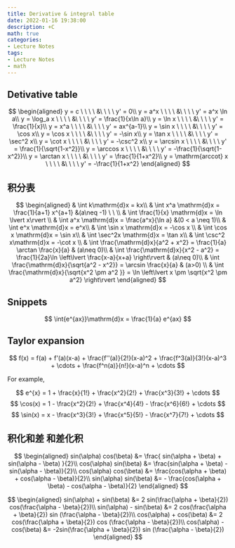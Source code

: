 ```yaml
---
title: Derivative & integral table
date: 2022-01-16 19:38:00
description: +C
math: true
categories: 
- Lecture Notes
tags:
- Lecture Notes
- math
---
```




## Detivative table

$$
\begin{aligned}
	y = c \ \ \ \ &\ \ \ \  y' = 0\\
	y = a^x \ \ \ \ &\ \ \ \ y' = a^x \ln a\\
	y = \log_a x \ \ \ \ &\ \ \ \  y' = \frac{1}{x\ln a}\\
	y = \ln x \ \ \ \ &\ \ \ \ y' = \frac{1}{x}\\
	y = x^a \ \ \ \ &\ \ \ \  y' = ax^{a-1}\\
	y = \sin x    \ \ \ \ &\ \ \ \ y' = \cos x\\
	y = \cos x    \ \ \ \ &\ \ \ \ y' = -\sin x\\
	y = \tan x    \ \ \ \ &\ \ \ \ y' = \sec^2 x\\
	y = \cot x    \ \ \ \ &\ \ \ \ y' = -\csc^2 x\\
	y = \arcsin x \ \ \ \ &\ \ \ \ y' = \frac{1}{\sqrt{1-x^2}}\\
	y = \arccos x \ \ \ \ &\ \ \ \ y' = -\frac{1}{\sqrt{1-x^2}}\\
	y = \arctan x \ \ \ \ &\ \ \ \ y' = \frac{1}{1+x^2}\\
	y = \mathrm{arccot} x \ \ \ \ &\ \ \ \ y' = -\frac{1}{1+x^2}
\end{aligned}
$$

## 积分表

$$
\begin{aligned}
	& \int k\mathrm{d}x = kx\\
	& \int x^a \mathrm{d}x = \frac{1}{a+1} x^{a+1} &(a\neq -1)
	\ \ \\
	& \int \frac{1}{x} \mathrm{d}x = \ln \lvert x\rvert \\
	& \int a^x \mathrm{d}x = \frac{a^x}{\ln a} &(0 < a \neq 1)\\
	& \int e^x \mathrm{d}x = e^x\\
	& \int \sin x \mathrm{d}x = -\cos x \\
	& \int \cos x \mathrm{d}x = \sin x\\
	& \int \sec^2x \mathrm{d}x = \tan x\\
	& \int \csc^2 x\mathrm{d}x = -\cot x \\
	& \int \frac{\mathrm{d}x}{a^2 + x^2} = \frac{1}{a} \arctan \frac{x}{a} & (a\neq 0)\\
	& \int \frac{\mathrm{d}x}{x^2 - a^2} = \frac{1}{2a}\ln \left\lvert \frac{x-a}{x+a} \right\rvert & (a\neq 0)\\
	& \int \frac{\mathrm{d}x}{\sqrt{a^2 - x^2}} = \arcsin \frac{x}{a} & (a>0) \\
	& \int \frac{\mathrm{d}x}{\sqrt{x^2 \pm a^2 }} = \ln \left\lvert x \pm \sqrt{x^2 \pm a^2} \right\rvert
\end{aligned}
$$

## Snippets

$$
\int{e^{ax}}\mathrm{d}x = \frac{1}{a} e^{ax}
$$

## Taylor expansion

$$
f(x) = f(a) + f'(a)(x-a) + \frac{f''(a)}{2!}(x-a)^2 + \frac{f^3(a)}{3!}(x-a)^3 + \cdots + \frac{f^n(a)}{n!}(x-a)^n + \cdots
$$

For example, 

$$
e^{x} = 1 + \frac{x}{1!} + \frac{x^2}{2!} + \frac{x^3}{3!} + \cdots
$$
$$
\cos(x) = 1 - \frac{x^2}{2!} + \frac{x^4}{4!} - \frac{x^6}{6!} + \cdots
$$
$$
\sin(x) = x - \frac{x^3}{3!} + \frac{x^5}{5!} - \frac{x^7}{7!} + \cdots
$$


## 积化和差 和差化积

$$
\begin{aligned}
	sin(\alpha) cos(\beta) 
	&= \frac{
		sin(\alpha + \beta) + sin(\alpha - \beta)
	}{2}\\
	cos(\alpha) sin(\beta) &= \frac{sin(\alpha + \beta) - sin(\alpha - \beta)}{2}\\
	cos(\alpha) cos(\beta) &= \frac{cos(\alpha + \beta) + cos(\alpha - \beta)}{2}\\
	sin(\alpha) sin(\beta) &= - \frac{cos(\alpha + \beta) - cos(\alpha - \beta)}{2}
\end{aligned}
$$

$$
\begin{aligned}
	sin(\alpha) + sin(\beta) &= 2 sin(\frac{\alpha + \beta}{2}) cos(\frac{\alpha - \beta}{2})\\
	sin(\alpha) - sin(\beta) &= 2 cos(\frac{\alpha + \beta}{2}) sin (\frac{\alpha - \beta}{2})\\
	cos(\alpha) + cos(\beta) &= 2 cos(\frac{\alpha + \beta}{2}) cos (\frac{\alpha - \beta}{2})\\
	cos(\alpha) - cos(\beta) &= -2sin(\frac{\alpha + \beta}{2}) sin (\frac{\alpha - \beta}{2})
\end{aligned}
$$
